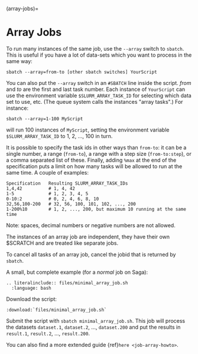 (array-jobs)=

# Array Jobs

To run many instances of the same job, use the `--array` switch to
`sbatch`.  This is useful if you have a lot of data-sets which you
want to process in the same way:

    sbatch --array=from-to [other sbatch switches] YourScript

You can also put the `--array` switch in an `#SBATCH` line inside the
script. _from_ and _to_ are the first and last task number.  Each
instance of `YourScript` can use the environment variable
`$SLURM_ARRAY_TASK_ID` for selecting which data set to use, etc.  (The
queue system calls the instances "array tasks".)  For instance:

    sbatch --array=1-100 MyScript

will run 100 instances of `MyScript`, setting the environment variable
`$SLURM_ARRAY_TASK_ID` to 1, 2, ..., 100 in turn.

It is possible to specify the task ids in other ways than `from-to`:
it can be a single number, a range (`from-to`), a range with a step
size (`from-to:step`), or a comma separated list of these. Finally,
adding `%max` at the end of the specification puts a limit on how many
tasks will be allowed to run at the same time. A couple of examples:

	Specification   Resulting SLURM_ARRAY_TASK_IDs
	1,4,42          # 1, 4, 42
	1-5             # 1, 2, 3, 4, 5
	0-10:2          # 0, 2, 4, 6, 8, 10
	32,56,100-200   # 32, 56, 100, 101, 102, ..., 200
	1-200%10        # 1, 2, ..., 200, but maximum 10 running at the same time

Note: spaces, decimal numbers or negative numbers are not allowed.

The instances of an array job are independent, they have their own
$SCRATCH and are treated like separate jobs.

To cancel all tasks of an array job, cancel the jobid that is returned
by `sbatch`.

A small, but complete example (for a _normal_ job on Saga):

```{eval-rst}
.. literalinclude:: files/minimal_array_job.sh
  :language: bash
```

Download the script:
```{eval-rst}
:download:`files/minimal_array_job.sh`
```

Submit the script with `sbatch minimal_array_job.sh`.  This job will
process the datasets `dataset.1`, `dataset.2`, ..., `dataset.200` and
put the results in `result.1`, `result.2`, ..., `result.200`.

You can also find a more extended guide {ref}`here <job-array-howto>`.
